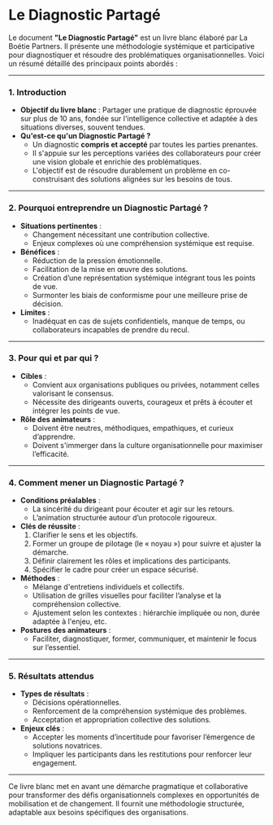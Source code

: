 # Le Diagnostic Partagé

Le document **"Le Diagnostic Partagé"** est un livre blanc élaboré par La Boétie Partners. Il présente une méthodologie systémique et participative pour diagnostiquer et résoudre des problématiques organisationnelles. Voici un résumé détaillé des principaux points abordés :

----------

### 1. **Introduction**

-   **Objectif du livre blanc** : Partager une pratique de diagnostic éprouvée sur plus de 10 ans, fondée sur l'intelligence collective et adaptée à des situations diverses, souvent tendues.
-   **Qu'est-ce qu'un Diagnostic Partagé ?**
    -   Un diagnostic **compris et accepté** par toutes les parties prenantes.
    -   Il s'appuie sur les perceptions variées des collaborateurs pour créer une vision globale et enrichie des problématiques.
    -   L'objectif est de résoudre durablement un problème en co-construisant des solutions alignées sur les besoins de tous.

----------

### 2. **Pourquoi entreprendre un Diagnostic Partagé ?**

-   **Situations pertinentes** :
    -   Changement nécessitant une contribution collective.
    -   Enjeux complexes où une compréhension systémique est requise.
-   **Bénéfices** :
    -   Réduction de la pression émotionnelle.
    -   Facilitation de la mise en œuvre des solutions.
    -   Création d’une représentation systémique intégrant tous les points de vue.
    -   Surmonter les biais de conformisme pour une meilleure prise de décision.
-   **Limites** :
    -   Inadéquat en cas de sujets confidentiels, manque de temps, ou collaborateurs incapables de prendre du recul.

----------

### 3. **Pour qui et par qui ?**

-   **Cibles** :
    -   Convient aux organisations publiques ou privées, notamment celles valorisant le consensus.
    -   Nécessite des dirigeants ouverts, courageux et prêts à écouter et intégrer les points de vue.
-   **Rôle des animateurs** :
    -   Doivent être neutres, méthodiques, empathiques, et curieux d’apprendre.
    -   Doivent s'immerger dans la culture organisationnelle pour maximiser l’efficacité.

----------

### 4. **Comment mener un Diagnostic Partagé ?**

-   **Conditions préalables** :
    -   La sincérité du dirigeant pour écouter et agir sur les retours.
    -   L’animation structurée autour d’un protocole rigoureux.
-   **Clés de réussite** :
    1.  Clarifier le sens et les objectifs.
    2.  Former un groupe de pilotage (le « noyau ») pour suivre et ajuster la démarche.
    3.  Définir clairement les rôles et implications des participants.
    4.  Spécifier le cadre pour créer un espace sécurisé.
-   **Méthodes** :
    -   Mélange d'entretiens individuels et collectifs.
    -   Utilisation de grilles visuelles pour faciliter l’analyse et la compréhension collective.
    -   Ajustement selon les contextes : hiérarchie impliquée ou non, durée adaptée à l'enjeu, etc.
-   **Postures des animateurs** :
    -   Faciliter, diagnostiquer, former, communiquer, et maintenir le focus sur l’essentiel.

----------

### 5. **Résultats attendus**

-   **Types de résultats** :
    -   Décisions opérationnelles.
    -   Renforcement de la compréhension systémique des problèmes.
    -   Acceptation et appropriation collective des solutions.
-   **Enjeux clés** :
    -   Accepter les moments d’incertitude pour favoriser l’émergence de solutions novatrices.
    -   Impliquer les participants dans les restitutions pour renforcer leur engagement.

----------

Ce livre blanc met en avant une démarche pragmatique et collaborative pour transformer des défis organisationnels complexes en opportunités de mobilisation et de changement. Il fournit une méthodologie structurée, adaptable aux besoins spécifiques des organisations.
<!--stackedit_data:
eyJoaXN0b3J5IjpbLTE2NDU1MDkwNTVdfQ==
-->